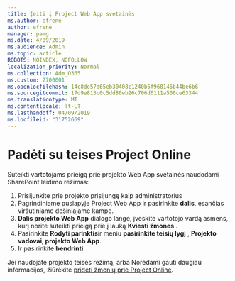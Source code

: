 ```yaml
---
title: Įeiti į Project Web App svetainės
ms.author: efrene
author: efrene
manager: pamg
ms.date: 4/09/2019
ms.audience: Admin
ms.topic: article
ROBOTS: NOINDEX, NOFOLLOW
localization_priority: Normal
ms.collection: Adm_O365
ms.custom: 2700001
ms.openlocfilehash: 14c8de57d65eb30408c1240b5f968146b44be6b6
ms.sourcegitcommit: 17d9e813c0c5dd86eb26c706d6111a500ce63344
ms.translationtype: MT
ms.contentlocale: lt-LT
ms.lasthandoff: 04/09/2019
ms.locfileid: "31752669"
---
```

# <a name="help-with-permissions-in-project-online"></a>Padėti su teises Project Online

Suteikti vartotojams prieigą prie projekto Web App svetainės naudodami SharePoint leidimo režimas:

1. Prisijunkite prie projekto prisijungę kaip administratorius
2. Pagrindiniame puslapyje Project Web App ir pasirinkite **dalis**, esančias viršutiniame dešiniajame kampe.
3. **Dalis projekto Web App** dialogo lange, įveskite vartotojo vardą asmens, kurį norite suteikti prieigą prie į lauką **Kviesti žmones** .
4. Pasirinkite **Rodyti parinktis**ir meniu **pasirinkite teisių lygį** , **Projekto vadovai, projekto Web App**.
5. Ir pasirinkite **bendrinti**.

Jei naudojate projekto teisės režimą, arba Norėdami gauti daugiau informacijos, žiūrėkite [pridėti žmonių prie Project Online](https://docs.microsoft.com/projectonline/step-2-add-people-to-project-online).


  

